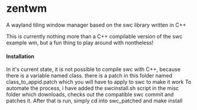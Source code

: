 zentwm
======

A wayland tiling window manager based on the swc library written in C++

This is currently nothing more than a C++ compilable version of the swc example wm, but a fun thing to play around with nontheless!

#### Installation

In it's current state, it is not possible to compile swc with C++, because there is a variable named class.
there is a patch in this folder named class_to_appid.patch which you will have to apply to swc to make it work
To automate the process, i have added the swcinstall.sh script in the misc folder which downloads, checks out the compatible swc commit and patches it.
After that is run, simply cd into swc_patched and make install
